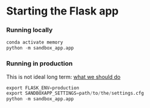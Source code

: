 # Starting the Flask app

### Running locally

```python
conda activate memory
python -m sandbox_app.app
```

### Running in production

This is not ideal long term: [what we should do](https://flask.palletsprojects.com/en/1.1.x/tutorial/deploy/)

```python
export FLASK_ENV=production
export SANDBOXAPP_SETTINGS=path/to/the/settings.cfg
python -m sandbox_app.app
```